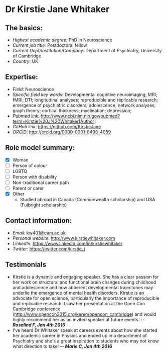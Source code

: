 # Dr Kirstie Jane Whitaker

## The basics:

* *Highest academic degree:* PhD in Neuroscience
* *Current job title:* Postdoctoral fellow
* *Current Dept/Institution/Company:* Department of Psychiatry, University of Cambridge
* *Country:* UK

## Expertise:

* *Field*: Neuroscience
* *Specific field key words*: Developmental cognitive neuroimaging; MRI; fMRI; DTI; longitudinal analyses; reproducible and replicable research; emergence of psychiatric disorders; adolescence; network analyses; graph theory; cortical thickness; myelination; depression;
* *Pubmed link*: http://www.ncbi.nlm.nih.gov/pubmed?term=Kirstie%20J%20Whitaker[Author]
* *GitHub link*: https://github.com/KirstieJane
* *ORCID*: http://orcid.org/0000-0001-8498-4059

## Role model summary:

* [x] Woman
* [ ] Person of colour
* [ ] LGBTQ
* [ ] Person with disability
* [ ] Non-traditional career path
* [ ] Parent or carer
* [x] Other
  * Studied abroad in Canada (Commonwealth scholarship) and USA (Fulbright scholarship) 

## Contact information:

* *Email:* kw401@cam.ac.uk
* *Personal website*: http://www.kirstiewhitaker.com
* *LinkedIn*: https://www.linkedin.com/in/kirstiewhitaker
* *Twitter*: https://twitter.com/kirstie_j

## Testimonials

* Kirstie is a dynamic and engaging speaker. She has a clear passion for her work on structural and functional brain changes during childhood and adolescence and how abberent developmental trajectories may underlie the emergence of mental health disorders. Kirstie is an advocate for open science, particularly the importance of reproducible and replicable research. I saw her presentation at the Open Con Cambridge conference (http://www.opencon2015.org/keren/opencon_cambridge) and would highly recommend her as an invited speaker at future events. ***-- Rosalind F, Jan 4th 2016***
* I've heard Dr Whitaker speak at careers events about how she started her academic career in Physics and ended up in a department of Psychiatry and she's a great inspiration to students who may not know what direction to take! ***-- Marie C, Jan 4th 2016***
